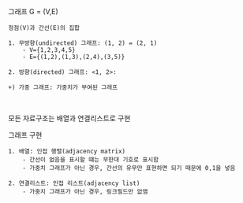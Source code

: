 그래프 G = (V,E)
~~~
정점(V)과 간선(E)의 집합

1. 무방향(undirected) 그래프: (1, 2) = (2, 1)
    - V={1,2,3,4,5}
    - E={(1,2),(1,3),(2,4),(3,5)}
    
2. 방향(directed) 그래프: <1, 2>:

+) 가중 그래프: 가중치가 부여된 그래프

~~~

<br>

모든 자료구조는 배열과 연결리스트로 구현

그래프 구현
~~~
1. 배열: 인접 행렬(adjacency matrix)
    - 간선이 없음을 표시할 떄는 무한대 기호로 표시함
    - 가중치 그래프가 아닌 경우, 간선의 유무만 표현하면 되기 때문에 0,1을 넣음

2. 연결리스트: 인접 리스트(adjacency list)
    - 가중치 그래프가 아닌 경우, 링크필드만 없앰
~~~
